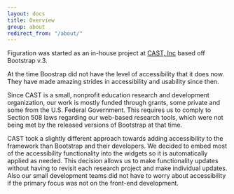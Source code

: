 ```yaml
---
layout: docs
title: Overview
group: about
redirect_from: "/about/"
---
```


Figuration was started as an in-house project at [CAST, Inc](http://www.cast.org) based off Bootstrap v.3.

At the time Boostrap did not have the level of accessibility that it does now.  They have made amazing strides in accessibility and usability since then.

Since CAST is a small, nonprofit education research and development organization, our work is mostly funded through grants, some private and some from the U.S. Federal Government.  This requires us to comply to Section 508 laws regarding our web-based research tools, which were not being met by the released versions of Bootstrap at that time.

CAST took a slightly different approach towards adding accessibility to the framework than Bootstrap and their developers.  We decided to embed most of the accessibility functionality into the widgets so it is automatically applied as needed.  This decision allows us to make functionality updates without having to revisit each research project and make individual updates.  Also our small development teams did not have to worry about accessibility if the primary focus was not on the front-end development.
